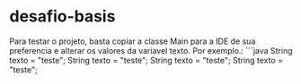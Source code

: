 # desafio-basis
Para testar o projeto, basta copiar a classe Main para a IDE de sua preferencia e alterar os valores da variavel texto.
Por exemplo.:
´´´java
  String texto = "teste";
  String texto = "teste";
  String texto = "teste";
  String texto = "teste";
```
